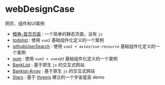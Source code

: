 # webDesignCase

网页、组件和UI案例

- [橙券-首页页面](https://github.com/Jinx-FX/webDesignCase/tree/main/cq) : 一个简单的静态页面，没有 `js`
- [todolist](https://github.com/Jinx-FX/webDesignCase/tree/main/todolist) : 使用 `vue2` 基础组件化定义的一个案例
- [githubUserSearch](https://github.com/Jinx-FX/webDesignCase/tree/main/github-user-search) : 使用 `vue2 + axios/vue-resource` 基础组件化定义的一个案例 
- [sum](https://github.com/Jinx-FX/webDesignCase/tree/main/sum) : 使用 `vue2 + vuex@3` 基础组件化定义的一个案例
- [BankList](https://github.com/Jinx-FX/webDesignCase/tree/main/Bankist) : 基于原生 `js` 的交互式网站
- [Bankist-Array](https://github.com/Jinx-FX/webDesignCase/tree/main/Bankist-Array) : 基于原生 `js` 的交互式网站
- [Stars](https://github.com/Jinx-FX/webDesignCase/tree/main/Stars) : 基于 [threejs](https://github.com/mrdoob/three.js) 建立的一个宇宙星辰 demo

